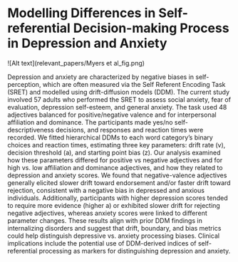 # Modelling Differences in Self-referential Decision-making Process in Depression and Anxiety


![Alt text](relevant_papers/Myers et al_fig.png)


Depression and anxiety are characterized by negative biases in self-perception, which are often measured via the Self Referent Encoding Task (SRET) and modelled using drift-diffusion models (DDM). The current study involved 57 adults who performed the SRET to assess social anxiety, fear of evaluation, depression self-esteem, and general anxiety. The task used 48 adjectives balanced for positive/negative valence and for interpersonal affiliation and dominance. The participants made yes/no self-descriptiveness decisions, and responses and reaction times were recorded. We fitted hierarchical DDMs to each word category’s binary choices and reaction times, estimating three key parameters: drift rate (v), decision threshold (a), and starting point bias (z). Our analysis examined how these parameters differed for positive vs negative adjectives and for high vs. low affiliation and dominance adjectives, and how they related to depression and anxiety scores. We found that negative-valence adjectives generally elicited slower drift toward endorsement and/or faster drift toward rejection, consistent with a negative bias in depressed and anxious individuals. Additionally, participants with higher depression scores tended to require more evidence (higher a) or exhibited slower drift for rejecting negative adjectives, whereas anxiety scores were linked to different parameter changes. These results align with prior DDM findings in internalizing disorders and suggest that drift, boundary, and bias metrics could help distinguish depressive vs. anxiety processing biases. Clinical implications include the potential use of DDM-derived indices of self-referential processing as markers for distinguishing depression and anxiety.
